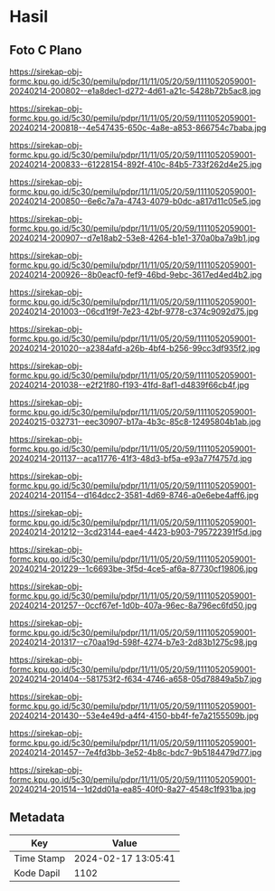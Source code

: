 # Hasil

## Foto C Plano

https://sirekap-obj-formc.kpu.go.id/5c30/pemilu/pdpr/11/11/05/20/59/1111052059001-20240214-200802--e1a8dec1-d272-4d61-a21c-5428b72b5ac8.jpg

https://sirekap-obj-formc.kpu.go.id/5c30/pemilu/pdpr/11/11/05/20/59/1111052059001-20240214-200818--4e547435-650c-4a8e-a853-866754c7baba.jpg

https://sirekap-obj-formc.kpu.go.id/5c30/pemilu/pdpr/11/11/05/20/59/1111052059001-20240214-200833--61228154-892f-410c-84b5-733f262d4e25.jpg

https://sirekap-obj-formc.kpu.go.id/5c30/pemilu/pdpr/11/11/05/20/59/1111052059001-20240214-200850--6e6c7a7a-4743-4079-b0dc-a817d11c05e5.jpg

https://sirekap-obj-formc.kpu.go.id/5c30/pemilu/pdpr/11/11/05/20/59/1111052059001-20240214-200907--d7e18ab2-53e8-4264-b1e1-370a0ba7a9b1.jpg

https://sirekap-obj-formc.kpu.go.id/5c30/pemilu/pdpr/11/11/05/20/59/1111052059001-20240214-200926--8b0eacf0-fef9-46bd-9ebc-3617ed4ed4b2.jpg

https://sirekap-obj-formc.kpu.go.id/5c30/pemilu/pdpr/11/11/05/20/59/1111052059001-20240214-201003--06cd1f9f-7e23-42bf-9778-c374c9092d75.jpg

https://sirekap-obj-formc.kpu.go.id/5c30/pemilu/pdpr/11/11/05/20/59/1111052059001-20240214-201020--a2384afd-a26b-4bf4-b256-99cc3df935f2.jpg

https://sirekap-obj-formc.kpu.go.id/5c30/pemilu/pdpr/11/11/05/20/59/1111052059001-20240214-201038--e2f21f80-f193-41fd-8af1-d4839f66cb4f.jpg

https://sirekap-obj-formc.kpu.go.id/5c30/pemilu/pdpr/11/11/05/20/59/1111052059001-20240215-032731--eec30907-b17a-4b3c-85c8-12495804b1ab.jpg

https://sirekap-obj-formc.kpu.go.id/5c30/pemilu/pdpr/11/11/05/20/59/1111052059001-20240214-201137--aca11776-41f3-48d3-bf5a-e93a77f4757d.jpg

https://sirekap-obj-formc.kpu.go.id/5c30/pemilu/pdpr/11/11/05/20/59/1111052059001-20240214-201154--d164dcc2-3581-4d69-8746-a0e6ebe4aff6.jpg

https://sirekap-obj-formc.kpu.go.id/5c30/pemilu/pdpr/11/11/05/20/59/1111052059001-20240214-201212--3cd23144-eae4-4423-b903-795722391f5d.jpg

https://sirekap-obj-formc.kpu.go.id/5c30/pemilu/pdpr/11/11/05/20/59/1111052059001-20240214-201229--1c6693be-3f5d-4ce5-af6a-87730cf19806.jpg

https://sirekap-obj-formc.kpu.go.id/5c30/pemilu/pdpr/11/11/05/20/59/1111052059001-20240214-201257--0ccf67ef-1d0b-407a-96ec-8a796ec6fd50.jpg

https://sirekap-obj-formc.kpu.go.id/5c30/pemilu/pdpr/11/11/05/20/59/1111052059001-20240214-201317--c70aa19d-598f-4274-b7e3-2d83b1275c98.jpg

https://sirekap-obj-formc.kpu.go.id/5c30/pemilu/pdpr/11/11/05/20/59/1111052059001-20240214-201404--581753f2-f634-4746-a658-05d78849a5b7.jpg

https://sirekap-obj-formc.kpu.go.id/5c30/pemilu/pdpr/11/11/05/20/59/1111052059001-20240214-201430--53e4e49d-a4f4-4150-bb4f-fe7a2155509b.jpg

https://sirekap-obj-formc.kpu.go.id/5c30/pemilu/pdpr/11/11/05/20/59/1111052059001-20240214-201457--7e4fd3bb-3e52-4b8c-bdc7-9b5184479d77.jpg

https://sirekap-obj-formc.kpu.go.id/5c30/pemilu/pdpr/11/11/05/20/59/1111052059001-20240214-201514--1d2dd01a-ea85-40f0-8a27-4548c1f931ba.jpg


## Metadata

| Key        | Value               |
| ---------- | ------------------- |
| Time Stamp | 2024-02-17 13:05:41 |
| Kode Dapil | 1102                |



